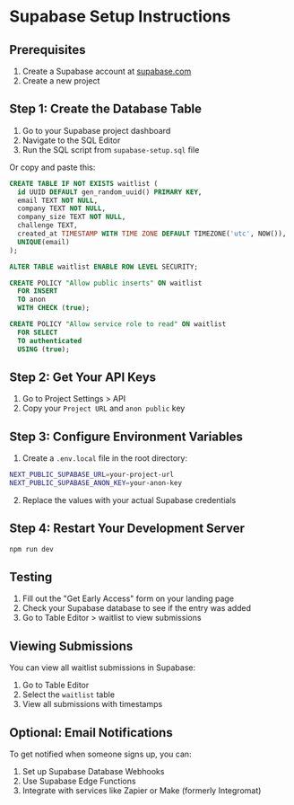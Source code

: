 # Supabase Setup Instructions

## Prerequisites

1. Create a Supabase account at [supabase.com](https://supabase.com)
2. Create a new project

## Step 1: Create the Database Table

1. Go to your Supabase project dashboard
2. Navigate to the SQL Editor
3. Run the SQL script from `supabase-setup.sql` file

Or copy and paste this:

```sql
CREATE TABLE IF NOT EXISTS waitlist (
  id UUID DEFAULT gen_random_uuid() PRIMARY KEY,
  email TEXT NOT NULL,
  company TEXT NOT NULL,
  company_size TEXT NOT NULL,
  challenge TEXT,
  created_at TIMESTAMP WITH TIME ZONE DEFAULT TIMEZONE('utc', NOW()),
  UNIQUE(email)
);

ALTER TABLE waitlist ENABLE ROW LEVEL SECURITY;

CREATE POLICY "Allow public inserts" ON waitlist
  FOR INSERT
  TO anon
  WITH CHECK (true);

CREATE POLICY "Allow service role to read" ON waitlist
  FOR SELECT
  TO authenticated
  USING (true);
```

## Step 2: Get Your API Keys

1. Go to Project Settings > API
2. Copy your `Project URL` and `anon public` key

## Step 3: Configure Environment Variables

1. Create a `.env.local` file in the root directory:

```bash
NEXT_PUBLIC_SUPABASE_URL=your-project-url
NEXT_PUBLIC_SUPABASE_ANON_KEY=your-anon-key
```

2. Replace the values with your actual Supabase credentials

## Step 4: Restart Your Development Server

```bash
npm run dev
```

## Testing

1. Fill out the "Get Early Access" form on your landing page
2. Check your Supabase database to see if the entry was added
3. Go to Table Editor > waitlist to view submissions

## Viewing Submissions

You can view all waitlist submissions in Supabase:

1. Go to Table Editor
2. Select the `waitlist` table
3. View all submissions with timestamps

## Optional: Email Notifications

To get notified when someone signs up, you can:

1. Set up Supabase Database Webhooks
2. Use Supabase Edge Functions
3. Integrate with services like Zapier or Make (formerly Integromat)
